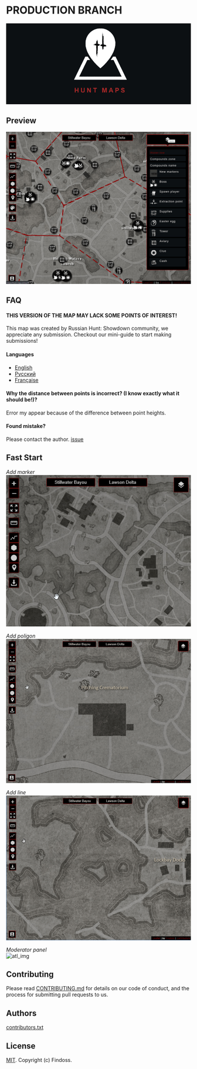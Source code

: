 # PRODUCTION BRANCH

![LOGO](public/images/media/logo-dark-text-870x390.png)

## Preview

![preview](public/images/preview.png)

## FAQ

#### THIS VERSION OF THE MAP MAY LACK SOME POINTS OF INTEREST!

This map was created by Russian Hunt: Showdown community, we appreciate any submission. Checkout our mini-guide to start making submissions!

#### Languages

- [English](https://hunt-map.info/)
- [Русский](https://hunt-map.info/#ru)
- [Française](https://hunt-map.info/#fr)

#### Why the distance between points is incorrect? (I know exactly what it should be!)?

Error my appear because of the difference between point heights.

#### Found mistake?

Please contact the author. [issue](https://github.com/Findoss/Hunt-map/issues)

## Fast Start

_Add marker_  
![atl_img](public/images/gifs/addMarker.gif)

_Add poligon_  
![atl_img](public/images/gifs/addPolygon.gif)

_Add line_  
![atl_img](public/images/gifs/addPolyline.gif)

_Moderator panel_  
![atl_img](public/images/gifs/admin.gif)

## Contributing

Please read [CONTRIBUTING.md](https://github.com/Findoss/Hunt-map/blob/master/CONTRIBUTING.md) for details on our code of conduct, and the process for submitting pull requests to us.

## Authors

[contributors.txt](./public/contributors.txt)

## License

[MIT](https://github.com/Findoss/Hunt-map/blob/master/LICENSE). Copyright (c) Findoss.
